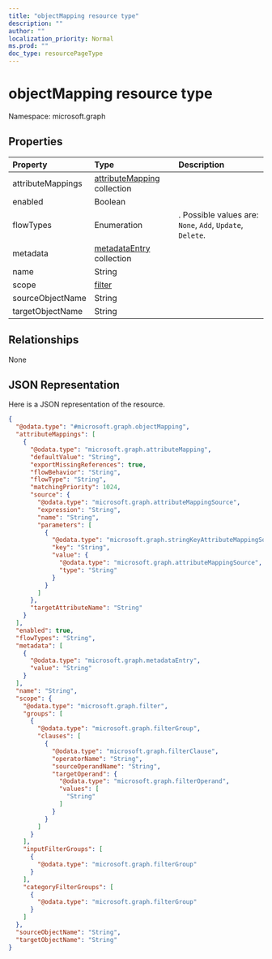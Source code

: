 ```yaml
---
title: "objectMapping resource type"
description: ""
author: ""
localization_priority: Normal
ms.prod: ""
doc_type: resourcePageType
---
```


# objectMapping resource type


Namespace: microsoft.graph



## Properties
|Property|Type|Description|
|:---|:---|:---|
|attributeMappings|[attributeMapping](../resources/attributemapping.md) collection||
|enabled|Boolean||
|flowTypes|Enumeration|. Possible values are: `None`, `Add`, `Update`, `Delete`.|
|metadata|[metadataEntry](../resources/metadataentry.md) collection||
|name|String||
|scope|[filter](../resources/filter.md)||
|sourceObjectName|String||
|targetObjectName|String||

## Relationships
None

## JSON Representation
Here is a JSON representation of the resource.
<!-- {
  "blockType": "resource",
  "@odata.type": "microsoft.graph.objectMapping"
}
-->
``` json
{
  "@odata.type": "#microsoft.graph.objectMapping",
  "attributeMappings": [
    {
      "@odata.type": "microsoft.graph.attributeMapping",
      "defaultValue": "String",
      "exportMissingReferences": true,
      "flowBehavior": "String",
      "flowType": "String",
      "matchingPriority": 1024,
      "source": {
        "@odata.type": "microsoft.graph.attributeMappingSource",
        "expression": "String",
        "name": "String",
        "parameters": [
          {
            "@odata.type": "microsoft.graph.stringKeyAttributeMappingSourceValuePair",
            "key": "String",
            "value": {
              "@odata.type": "microsoft.graph.attributeMappingSource",
              "type": "String"
            }
          }
        ]
      },
      "targetAttributeName": "String"
    }
  ],
  "enabled": true,
  "flowTypes": "String",
  "metadata": [
    {
      "@odata.type": "microsoft.graph.metadataEntry",
      "value": "String"
    }
  ],
  "name": "String",
  "scope": {
    "@odata.type": "microsoft.graph.filter",
    "groups": [
      {
        "@odata.type": "microsoft.graph.filterGroup",
        "clauses": [
          {
            "@odata.type": "microsoft.graph.filterClause",
            "operatorName": "String",
            "sourceOperandName": "String",
            "targetOperand": {
              "@odata.type": "microsoft.graph.filterOperand",
              "values": [
                "String"
              ]
            }
          }
        ]
      }
    ],
    "inputFilterGroups": [
      {
        "@odata.type": "microsoft.graph.filterGroup"
      }
    ],
    "categoryFilterGroups": [
      {
        "@odata.type": "microsoft.graph.filterGroup"
      }
    ]
  },
  "sourceObjectName": "String",
  "targetObjectName": "String"
}
```

